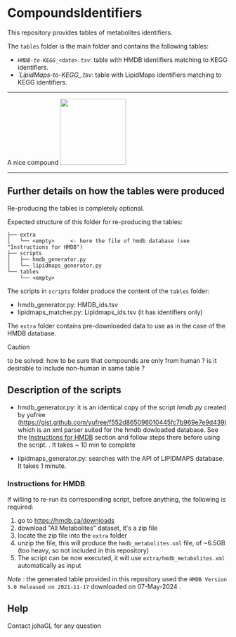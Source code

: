 # CompoundsIdentifiers

This repository provides tables of metabolites identifiers. 

The `tables` folder is the main folder and contains the following tables:

* *`HMDB-to-KEGG_<date>.tsv`*: table with HMDB identifiers matching to KEGG identifiers.
* *`LipidMaps-to-KEGG_<date>.tsv*: table with LipidMaps identifiers matching to KEGG identifiers.

------
A nice compound
<img width="150" src="https://pubchem.ncbi.nlm.nih.gov/image/imgsrv.fcgi?cid=572215&t=l"/>

-------

Further details on  how the tables were produced
---

Re-producing the tables is completely optional. 

Expected structure of this folder for re-producing the tables:
```.
├── extra
│   └── <empty>     <- here the file of hmdb database (see "Instructions for HMDB")
├── scripts
│   ├── hmdb_generator.py
│   └── lipidmaps_generator.py
└── tables
    └── <empty>
```

The scripts in `scripts`  folder produce the content of the `tables` folder:

* hmdb_generator.py: HMDB_ids.tsv
* lipidmaps_matcher.py: Lipidmaps_ids.tsv (it has identifiers only)

The `extra` folder contains pre-downloaded data to use as in the case of the HMDB database. 

> [!CAUTION]
> to be solved:  how to be sure that compounds are only from human ?  is it desirable to include non-human in same table ? 

## Description of the scripts

* hmdb_generator.py: it is an identical copy of the script *hmdb.py* created by yufree (https://gist.github.com/yufree/f552d865096010445fc7b969e7e9d439) which is an xml parser suited for the hmdb dowloaded database. See the [Instructions for HMDB](#instructions-for-hmdb) section and follow steps there before using the script. 
 . It takes ~ 10 min to complete

* lipidmaps_generator.py: searches with the API of LIPIDMAPS database. It takes 1 minute.

### Instructions for HMDB

If willing to re-run its corresponding script, before anything, the following is required:

1. go to  https://hmdb.ca/downloads
2. download "All Metabolites" dataset, it's a zip file
3. locate the zip file into the `extra` folder
4. unzip the file, this will produce the `hmdb_metabolites.xml` file, of ~6.5GB (too heavy, so not included in this repository)
5. The script can be now executed, it will use `extra/hmdb_metabolites.xml` automatically as input 

*Note* : the generated table provided in this repository used the  `HMDB Version 5.0 Released on 2021-11-17` downloaded on 07-May-2024 .


## Help

Contact johaGL for any question

